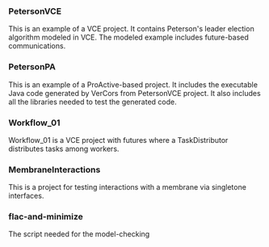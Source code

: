 ### PetersonVCE
This is an example of a VCE project. It contains Peterson's leader election algorithm modeled in VCE. The modeled example includes future-based communications.

### PetersonPA
This is an example of a ProActive-based project. It includes the executable Java code generated by VerCors from PetersonVCE project. It also includes all the libraries needed to test the generated code. 

### Workflow_01
Workflow_01 is a VCE project with futures where a TaskDistributor distributes tasks among workers. 

### MembraneInteractions
This is a project for testing interactions with a membrane via singletone interfaces.

### flac-and-minimize
The script needed for the model-checking
